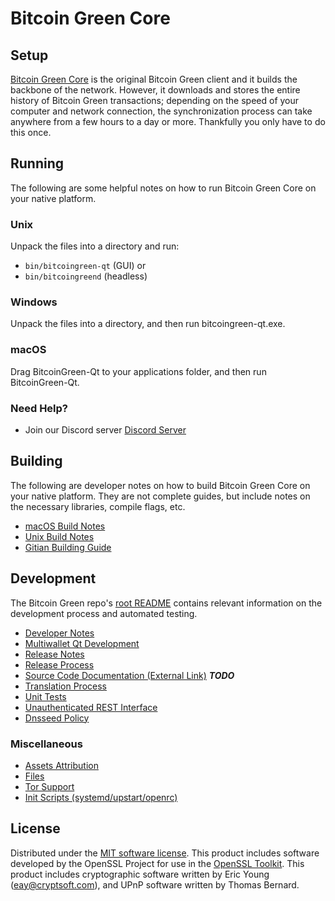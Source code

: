 Bitcoin Green Core
==================

Setup
---------------------
[Bitcoin Green Core](http://savebitcoin.io) is the original Bitcoin Green client and it builds the backbone of the network. However, it downloads and stores the entire history of Bitcoin Green transactions; depending on the speed of your computer and network connection, the synchronization process can take anywhere from a few hours to a day or more. Thankfully you only have to do this once.

Running
---------------------
The following are some helpful notes on how to run Bitcoin Green Core on your native platform.

### Unix

Unpack the files into a directory and run:

- `bin/bitcoingreen-qt` (GUI) or
- `bin/bitcoingreend` (headless)

### Windows

Unpack the files into a directory, and then run bitcoingreen-qt.exe.

### macOS

Drag BitcoinGreen-Qt to your applications folder, and then run BitcoinGreen-Qt.

### Need Help?

* Join our Discord server [Discord Server](https://discord.savebitcoin.io)

Building
---------------------
The following are developer notes on how to build Bitcoin Green Core on your native platform. They are not complete guides, but include notes on the necessary libraries, compile flags, etc.

- [macOS Build Notes](build-osx.md)
- [Unix Build Notes](build-unix.md)
- [Gitian Building Guide](gitian-building.md)

Development
---------------------
The Bitcoin Green repo's [root README](https://github.com/bitcoingreen/bitcoingreen/blob/master/README.md) contains relevant information on the development process and automated testing.

- [Developer Notes](developer-notes.md)
- [Multiwallet Qt Development](multiwallet-qt.md)
- [Release Notes](release-notes.md)
- [Release Process](release-process.md)
- [Source Code Documentation (External Link)](https://dev.visucore.com/bitcoin/doxygen/) ***TODO***
- [Translation Process](translation_process.md)
- [Unit Tests](unit-tests.md)
- [Unauthenticated REST Interface](REST-interface.md)
- [Dnsseed Policy](dnsseed-policy.md)

### Miscellaneous
- [Assets Attribution](assets-attribution.md)
- [Files](files.md)
- [Tor Support](tor.md)
- [Init Scripts (systemd/upstart/openrc)](init.md)

License
---------------------
Distributed under the [MIT software license](/COPYING).
This product includes software developed by the OpenSSL Project for use in the [OpenSSL Toolkit](https://www.openssl.org/). This product includes
cryptographic software written by Eric Young ([eay@cryptsoft.com](mailto:eay@cryptsoft.com)), and UPnP software written by Thomas Bernard.
